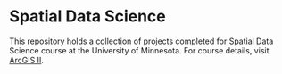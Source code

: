 # Spatial Data Science

This repository holds a collection of projects completed for Spatial Data Science course at the University of Minnesota. For course details, visit [ArcGIS II](https://github.com/runck014/spatial_data_science_course).
